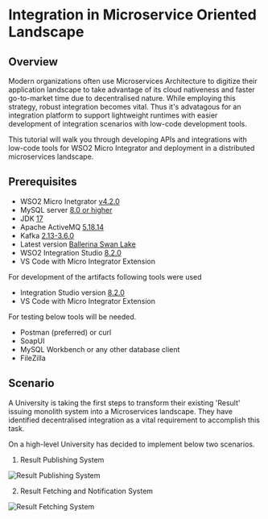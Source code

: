 # Integration in Microservice Oriented Landscape

## Overview

Modern organizations often use Microservices Architecture to digitize their application landscape to take advantage of its cloud nativeness and faster go-to-market time due to decentralised nature. While employing this strategy, robust integration becomes vital. Thus it's advatagous for an integration platform to support lightweight runtimes with easier development of integration scenarios with low-code development tools. 

This tutorial will walk you through developing APIs and integrations with low-code tools for WSO2 Micro Integrator and deployment in a distributed microservices landscape. 

## Prerequisites

- WSO2 Micro Inetgrator [v4.2.0](https://wso2.com/micro-integrator/)
- MySQL server [8.0 or higher](https://dev.mysql.com/downloads/mysql/)
- JDK [17](https://jdk.java.net/archive/)
- Apache ActiveMQ [5.18.14](https://activemq.apache.org/components/classic/documentation/download-archives)
- Kafka [2.13-3.6.0](https://kafka.apache.org/downloads)
- Latest version [Ballerina Swan Lake](https://ballerina.io/downloads/) 
- WSO2 Integration Studio [8.2.0](https://wso2.com/micro-integrator/)
- VS Code with Micro Integrator Extension

For development of the artifacts following tools were used

- Integration Studio version [8.2.0](https://wso2.com/micro-integrator/)
- VS Code with Micro Integrator Extension

For testing below tools will be needed. 

- Postman (preferred) or curl
- SoapUI
- MySQL Workbench or any other database client
- FileZilla

## Scenario

A University is taking the first steps to transform their existing 'Result' issuing monolith system into a Microservices landscape. They have identified decentralised integration as a vital requirement to accomplish this task. 

On a high-level University has decided to implement below two scenarios.

1. Result Publishing System

![Result Publishing System](images/ResultPublishingService.jpeg)

2. Result Fetching and Notification System

![Result Fetching System](images/ResultFetchingAndNotificationService.jpeg)
